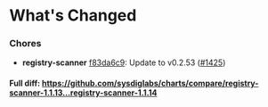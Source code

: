 # What's Changed

### Chores
- **registry-scanner** [f83da6c9](https://github.com/sysdiglabs/charts/commit/f83da6c915468f6d8f442c3d971fc3e4296b2d1d): Update to v0.2.53 ([#1425](https://github.com/sysdiglabs/charts/issues/1425))
#### Full diff: https://github.com/sysdiglabs/charts/compare/registry-scanner-1.1.13...registry-scanner-1.1.14
